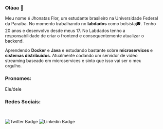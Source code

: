 ### Oláaa 👋
<!--My name is Jhonatas Flor de Sousa, a brazilian student in Federal University from Paraiba, in moment working in the **labdados** as scholarship student 👨‍🎓. I'm 20 years old.-->
Meu nome é Jhonatas Flor, um estudante brasileiro na Universidade Federal da Paraíba. No momento trabalhando no **labdados** como bolsista🎓. Tenho 20 anos e desenvolvo desde meus 17. No Labdados tenho a responsabilidade de criar o frontend e consequentemente atualizar o backend.
<br>
<!--Learning **docker** and **java**, always trying improve my skills in languages or projects, currently coding a video streaming for my repositories.-->
Aprendendo **Docker** e **Java** e estudando bastante sobre **microservices** e **sistemas distribuidos**. Atualmente codando um servidor de video streaming baseado em microservices e sinto que isso vai ser o meu orgulho.
<br>
<!--Pronouns: He/Him -->
### Pronomes: 
Ele/dele
<br>
### Redes Sociais:
<br>

![Twitter Badge](https://img.shields.io/twitter/url?label=flor_jhonatas&style=social&url=https%3A%2F%2Ftwitter.com%2Fflor_jhonatas)
![Linkedin Badge](https://img.shields.io/badge/linkedin-Jhonatas%20Flor-blue)
<!--
**FlorSousa/FlorSousa** is a ✨ _special_ ✨ repository because its `README.md` (this file) appears on your GitHub profile.

Here are some ideas to get you started:

- 🔭 I’m currently working on ...
- 🌱 I’m currently learning ...
- 👯 I’m looking to collaborate on ...
- 🤔 I’m looking for help with ...
- 💬 Ask me about ...
- 📫 How to reach me: ...
- 😄 Pronouns: ...
- ⚡ Fun fact: ...
-->
